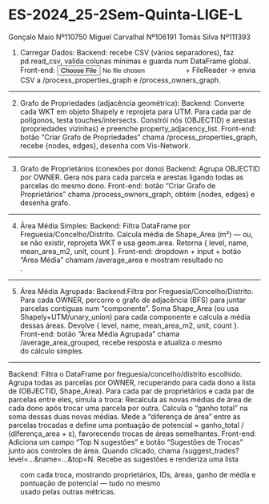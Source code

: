# ES-2024_25-2Sem-Quinta-LIGE-L

Gonçalo Maio Nº110750
Miguel Carvalhal Nº106191
Tomás Silva Nº111393

1. Carregar Dados:
Backend: recebe CSV (vários separadores), faz pd.read_csv, valida colunas mínimas e guarda num DataFrame global.
Front-end: <input type="file"> + FileReader → envia CSV a /process_properties_graph e /process_owners_graph.
---
2. Grafo de Propriedades (adjacência geométrica):
Backend: Converte cada WKT em objeto Shapely e reprojeta para UTM.
Para cada par de polígonos, testa touches/intersects.
Constrói nós (OBJECTID) e arestas (propriedades vizinhas) e preenche property_adjacency_list.
Front-end: botão “Criar Grafo de Propriedades” chama /process_properties_graph, recebe {nodes, edges}, desenha com Vis-Network.
---
3. Grafo de Proprietários (conexões por dono)
Backend: Agrupa OBJECTID por OWNER.
Gera nós para cada parcela e arestas ligando todas as parcelas do mesmo dono.
Front-end: botão “Criar Grafo de Proprietários” chama /process_owners_graph, obtém {nodes, edges} e desenha grafo.
---
4. Área Média Simples:
Backend: Filtra DataFrame por Freguesia/Concelho/Distrito.
Calcula média de Shape_Area (m²) — ou, se não existir, reprojeta WKT e usa geom.area.
Retorna { level, name, mean_area_m2, unit, count }.
Front-end: dropdown + input + botão “Área Média” chamam /average_area e mostram resultado no <div>.
---
5. Área Média Agrupada:
Backend:Filtra por Freguesia/Concelho/Distrito.
Para cada OWNER, percorre o grafo de adjacência (BFS) para juntar parcelas contíguas num “componente”.
Soma Shape_Area (ou usa Shapely+UTM/unary_union) para cada componente e calcula a média dessas áreas.
Devolve { level, name, mean_area_m2, unit, count }.
Front-end: botão “Área Média Agrupada” chama /average_area_grouped, recebe resposta e atualiza o mesmo <div> do cálculo simples.
---
Backend: Filtra o DataFrame por freguesia/concelho/distrito escolhido.
Agrupa todas as parcelas por OWNER, recuperando para cada dono a lista de (OBJECTID, Shape_Area).
Para cada par de proprietários e cada par de parcelas entre eles, simula a troca:
Recalcula as novas médias de área de cada dono após trocar uma parcela por outra.
Calcula o “ganho total” na soma dessas duas novas médias.
Mede a “diferença de área” entre as parcelas trocadas e define uma pontuação de potencial = ganho_total / (diferença_area + ε), favorecendo trocas de áreas semelhantes.
Front-end: Adiciona um campo “Top N sugestões” e botão “Sugestões de Trocas” junto aos controles de área.
Quando clicado, chama /suggest_trades?level=…&name=…&top=N.
Recebe as sugestões e renderiza uma lista <ul> com cada troca, mostrando proprietários, IDs, áreas, ganho de média e pontuação de potencial — tudo no mesmo <div> usado pelas outras métricas.

